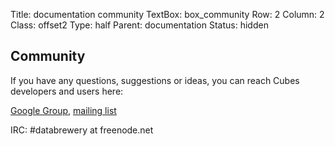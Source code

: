 Title: documentation community
TextBox: box_community
Row: 2
Column: 2
Class: offset2
Type: half
Parent: documentation
Status: hidden

## Community ##

If you have any questions, suggestions or ideas, you can reach Cubes
developers and users here:

[Google Group](http://groups.google.com/group/databrewery),
[mailing list](mailto:databrewery@googlegroups.com)

IRC: #databrewery at freenode.net
